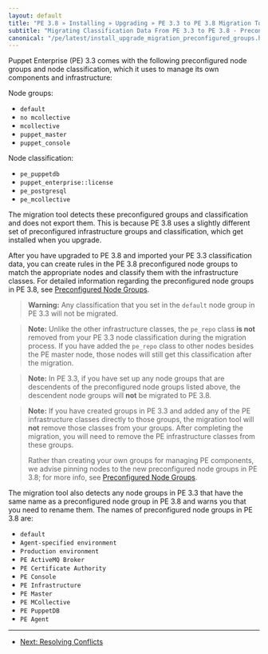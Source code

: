 ```yaml
---
layout: default
title: "PE 3.8 » Installing » Upgrading » PE 3.3 to PE 3.8 Migration Tool"
subtitle: "Migrating Classification Data From PE 3.3 to PE 3.8 - Preconfigured Node Groups"
canonical: "/pe/latest/install_upgrade_migration_preconfigured_groups.html"
---
```


[Preconfigured Node Groups]: ./console_classes_groups_preconfigured_groups.html

Puppet Enterprise (PE) 3.3 comes with the following preconfigured node groups and node classification, which it uses to manage its own components and infrastructure:

Node groups:

* `default`
* `no mcollective`
* `mcollective`
* `puppet_master`
* `puppet_console`

Node classification:

* `pe_puppetdb`
* `puppet_enterprise::license`
* `pe_postgresql`
* `pe_mcollective`

The migration tool detects these preconfigured groups and classification and does not export them. This is because PE 3.8 uses a slightly different set of preconfigured infrastructure groups and classification, which get installed when you upgrade.

After you have upgraded to PE 3.8 and imported your PE 3.3 classification data, you can create rules in the PE 3.8 preconfigured node groups to match the appropriate nodes and classify them with the infrastructure classes. For detailed information regarding the preconfigured node groups in PE 3.8, see [Preconfigured Node Groups][].

> **Warning:** Any classification that you set in the `default` node group in PE 3.3 will not be migrated.

> **Note:** Unlike the other infrastructure classes, the `pe_repo` class **is not** removed from your PE 3.3 node classification during the migration process. If you have added the `pe_repo` class to other nodes besides the PE master node, those nodes will still get this classification after the migration.

> **Note:** In PE 3.3, if you have set up any node groups that are descendents of the preconfigured node groups listed above, the descendent node groups will **not** be migrated to PE 3.8.

> **Note:** If you have created groups in PE 3.3 and added any of the PE infrastructure classes directly to those groups, the migration tool will **not** remove those classes from your groups. After completing the migration, you will need to remove the PE infrastructure classes from these groups.
>
> Rather than creating your own groups for managing PE components, we advise pinning nodes to the new preconfigured node groups in PE 3.8; for more info, see [Preconfigured Node Groups][].

The migration tool also detects any node groups in PE 3.3 that have the same name as a preconfigured node group in PE 3.8 and warns you that you need to rename them. The names of preconfigured node groups in PE 3.8 are:

* `default`
* `Agent-specified environment`
* `Production environment`
* `PE ActiveMQ Broker`
* `PE Certificate Authority`
* `PE Console`
* `PE Infrastructure`
* `PE Master`
* `PE MCollective`
* `PE PuppetDB`
* `PE Agent`


* * *


- [Next: Resolving Conflicts](./install_upgrade_migration_tool_conflicts.html)